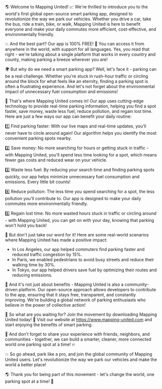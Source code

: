 🌎 Welcome to Mapping United! 📈 We're thrilled to introduce you to the world's first global open-source smart parking app, designed to revolutionize the way we park our vehicles. Whether you drive a car, take the bus, ride a train, bike, or walk, Mapping United is here to benefit everyone and make your daily commutes more efficient, cost-effective, and environmentally friendly.

💥 And the best part? Our app is 100% FREE! 🎉 You can access it from anywhere in the world, with support for all languages. Yes, you read that right - we're talking about a single platform that works in every country and county, making parking a breeze wherever you are!

🌍 But why do we need a smart parking app? Well, let's face it - parking can be a real challenge. Whether you're stuck in rush-hour traffic or circling around the block for what feels like an eternity, finding a parking spot is often a frustrating experience. And let's not forget about the environmental impact of unnecessary fuel consumption and emissions!

🌟 That's where Mapping United comes in! Our app uses cutting-edge technology to provide real-time parking information, helping you find a spot faster, save money, waste less fuel, reduce pollution, and regain lost time. Here are just a few ways our app can benefit your daily routine:

1️⃣ Find parking faster: With our live maps and real-time updates, you'll never have to circle around again! Our algorithm helps you identify the most convenient parking spots nearby.

2️⃣ Save money: No more searching for hours or getting stuck in traffic - with Mapping United, you'll spend less time looking for a spot, which means fewer gas costs and reduced wear on your vehicle.

3️⃣ Waste less fuel: By reducing your search time and finding parking spots quickly, our app helps minimize unnecessary fuel consumption and emissions. Every little bit counts!

4️⃣ Reduce pollution: The less time you spend searching for a spot, the less pollution you'll contribute to. Our app is designed to make your daily commutes more environmentally friendly.

5️⃣ Regain lost time: No more wasted hours stuck in traffic or circling around - with Mapping United, you can get on with your day, knowing that parking won't hold you back!

🌈 But don't just take our word for it! Here are some real-world scenarios where Mapping United has made a positive impact:

* In Los Angeles, our app helped commuters find parking faster and reduced traffic congestion by 15%.
* In Paris, we enabled pedestrians to avoid busy streets and reduce their walking time by 30%.
* In Tokyo, our app helped drivers save fuel by optimizing their routes and reducing emissions.

🌈 And it's not just about benefits - Mapping United is also a community-driven platform. Our open-source approach allows developers to contribute to the app, ensuring that it stays free, transparent, and constantly improving. We're building a global network of parking enthusiasts who believe in the power of collective action!

💪 So what are you waiting for? Join the movement by downloading Mapping United today! 📲 Visit our website at https://www.mapping-united.com and start enjoying the benefits of smart parking.

🎉 And don't forget to share your experience with friends, neighbors, and communities - together, we can build a smarter, cleaner, more connected world one parking spot at a time! 🔥

💥 So go ahead, park like a pro, and join the global community of Mapping United users. Let's revolutionize the way we park our vehicles and make the world a better place!

🌎 Thank you for being part of this movement - let's change the world, one parking spot at a time! 🌈
